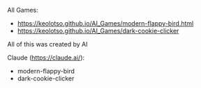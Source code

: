 All Games:

- https://keolotso.github.io/AI_Games/modern-flappy-bird.html
- https://keolotso.github.io/AI_Games/dark-cookie-clicker

All of this was created by AI

Claude (https://claude.ai/):

- modern-flappy-bird
- dark-cookie-clicker
